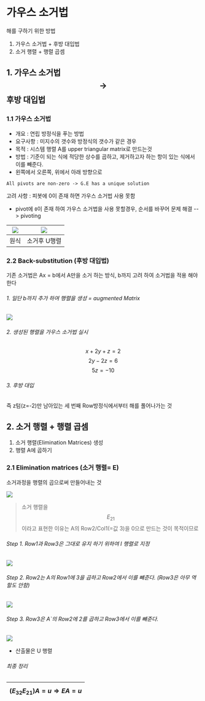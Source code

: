 # 가우스 소거법 
해를 구하기 위한 방법

1. 가우스 소거법 + 후방 대입법 
2. 소거 행렬 + 행렬 곱셈

## 1. 가우스 소거법 $$\rightarrow$$ 후방 대입법 



### 1.1 가우스 소거법 
- 개요 : 연립 방정식을 푸는 방법 
- 요구사항 : 미지수의 갯수와 방정식의 갯수가 같은 경우
- 목적 : 시스템 행렬 A를 upper triangular matrix로 만드는것  
- 방법 : 기준이 되는 식에 적당한 상수를 곱하고, 제거하고자 하는 항이 있는 식에서 이를 빼준다. 
 - 왼쪽에서 오른쪽, 위에서 아래 방향으로 

`All pivots are non-zero -> G.E has a unique solution`

고려 사항 : 피봇에 0이 존재 하면 가우스 소거법 사용 못함 
- pivot에 `0`이 존재 하여 가우스 소거법을 사용 못할경우, 순서를 바꾸어 문제 해결 --> pivoting 

|![](http://cfile6.uf.tistory.com/image/24502934581DC8162AFF95)|![](http://cfile4.uf.tistory.com/image/256D9044581E2343163E55)|
|-|-|
|원식|소거후 U행렬|

### 2.2 Back-substitution (후방 대입법)
기존 소거법은 Ax = b에서 A만을 소거 하는 방식, b까지 고려 하여 소거법을 적용 해야 한다


###### 1. 일단 b까지 추가 하여 행렬을 생성 = augmented Matrix 
![](http://i.imgur.com/cSEt4bl.png)

###### 2. 생성된 행렬을 가우스 소거법 실시 

 $$ x + 2y + z =  2 $$
 $$     2y -2z =  6 $$
 $$         5z =-10 $$ 

###### 3. 후방 대입 
즉 z텀(z=-2)만 남아있는 세 번째 Row방정식에서부터 해를 풀어나가는 것


## 2. 소거 행렬 + 행렬 곱셈
1. 소거 행렬(Elimination Matrices) 생성
2. 행렬 A에 곱하기 

### 2.1 Elimination matrices (소거 행렬= E)
소거과정을 행렬의 곱으로써 만들어내는 것

![](http://cfile9.uf.tistory.com/image/2669753358220C1E0E87C5)

> 소거 행렬을 $$ E_{21}$$이라고 표현한 이유는 A의 Row2/Col1(=값 3)을 0으로 만드는 것이 목적이므로 

###### Step 1. Row1과 Row3은 그대로 유지 하기 위하여 I 행렬로 지정 
![](http://cfile25.uf.tistory.com/image/252B3C45582211FC070F56)

###### Step 2. Row2는 A의 Row1에 3을 곱하고 Row2에서 이를 뺴준다. (Row3은 아무 역할도 안함)
![](http://cfile9.uf.tistory.com/image/2762593F58234AB60AF0BE)

###### Step 3. Row3은 A`의 Row2에 2를 곱하고 Row3에서 이를 뺴준다. 
![](http://cfile3.uf.tistory.com/image/254C143F582353E038D2FD)

- 산출물은 U 행렬

###### 최종 정리 

|$$ (E_{32}E_{21}) A = u \Rightarrow EA=u $$|
|-|







